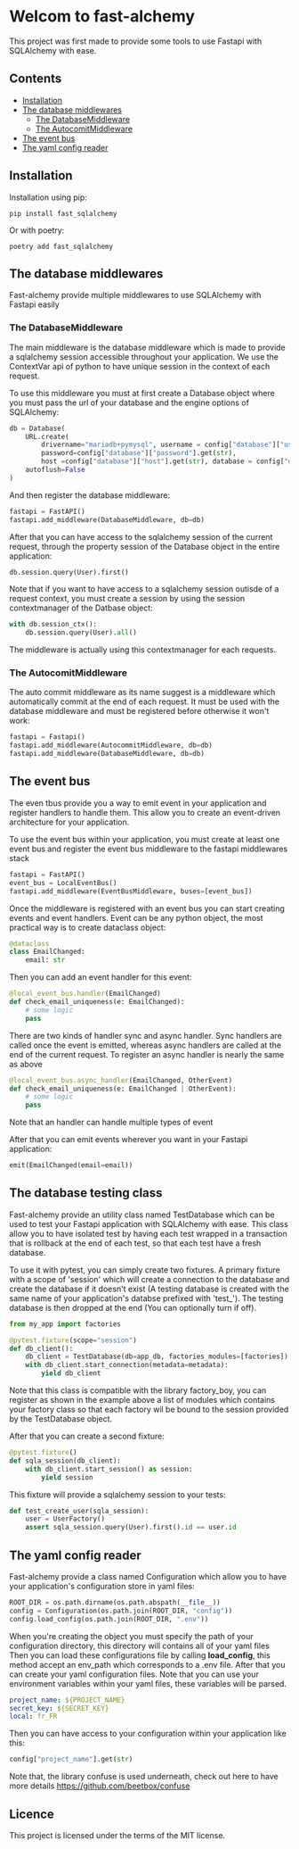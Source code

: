 # Welcom to fast-alchemy

This project was first made to provide some tools to use Fastapi with SQLAlchemy with ease.
## Contents

- [Installation](#installation)
- [The database middlewares](#the-database-middlewares)
    - [The DatabaseMiddleware](#the-databasemiddleware)
    - [The AutocomitMiddleware](#the-autocomitmiddleware)
- [The event bus](#the-event-bus)
- [The yaml config reader](#the-yaml-config-reader)

## Installation

Installation using pip:
```shell
pip install fast_sqlalchemy
```

Or with poetry:
```shell
poetry add fast_sqlalchemy
```

## The database middlewares
Fast-alchemy provide multiple middlewares to use SQLAlchemy with Fastapi easily

### The DatabaseMiddleware
The main middleware is the database middleware which is made to provide a sqlalchemy session accessible throughout your application. We use the ContextVar api of python to have unique session in the context of each request.

To use this middleware you must at first create a Database object where you must pass the url of your database and the engine options of SQLAlchemy:

```python
db = Database(
    URL.create(
        drivername="mariadb+pymysql", username = config["database"]["user"].get(str),
        password=config["database"]["password"].get(str),
        host =config["database"]["host"].get(str), database = config["database"]["name"].get(str)),
    autoflush=False
)
```
And then register the database middleware:

```python
fastapi = FastAPI()
fastapi.add_middleware(DatabaseMiddleware, db=db)
```
After that you can have access to the sqlalchemy session of the current request, through the property session of the Database object in the entire application:

```python
db.session.query(User).first()
```
Note that if you want to have access to a sqlalchemy session outisde of a request context, you must create a session by using the session contextmanager of the Datbase object:

```python
with db.session_ctx():
    db.session.query(User).all()
```
The middleware is actually using this contextmanager for each requests.

### The AutocomitMiddleware
The auto commit middleware as its name suggest is a middleware which automatically commit at the end of each request. It must be used with the database middleware and must be registered before otherwise it won't work:

```python
fastapi = Fastapi()
fastapi.add_middleware(AutocommitMiddleware, db=db)
fastapi.add_middleware(DatabaseMiddleware, db=db)
```

## The event bus
The even tbus provide you a way to emit event in your application and register handlers to handle them. This allow you to create an event-driven architecture for your application. 

To use the event bus within your application, you must create at least one event bus
and register the event bus middleware to the fastapi middlewares stack
```python
fastapi = FastAPI()
event_bus = LocalEventBus()
fastapi.add_middleware(EventBusMiddleware, buses=[event_bus])
```
Once the middleware is registered with an event bus you can start creating events and event handlers.
Event can be any python object, the most practical way is to create dataclass object:

```python
@dataclass
class EmailChanged:
    email: str
```
Then you can add an event handler for this event:

```python
@local_event_bus.handler(EmailChanged)
def check_email_uniqueness(e: EmailChanged):
    # some logic
    pass
```
There are two kinds of handler sync and async handler. Sync handlers are called once the event is emitted, whereas async handlers are called at the end of the current request.
To register an async handler is nearly the same as above

```python
@local_event_bus.async_handler(EmailChanged, OtherEvent)
def check_email_uniqueness(e: EmailChanged | OtherEvent):
    # some logic
    pass
```
Note that an handler can handle multiple types of event

After that you can emit events wherever you want in your Fastapi application:

```python
emit(EmailChanged(email=email))
```

## The database testing class

Fast-alchemy provide an utility class named TestDatabase which can be used to test your Fastapi application with SQLAlchemy with ease. This class allow you to have isolated test by having each test wrapped in a transaction that is rollback at the end of each test, so that each test have a fresh database.

To use it with pytest, you can simply create two fixtures.
A primary fixture with a scope of 'session' which will create a connection to the database and create the database if it doesn't exist (A testing database is created with the same name of your application's databse prefixed with 'test_'). 
The testing database is then dropped at the end (You can optionally turn if off).

```python
from my_app import factories

@pytest.fixture(scope="session")
def db_client():
    db_client = TestDatabase(db=app_db, factories_modules=[factories])
    with db_client.start_connection(metadata=metadata):
        yield db_client
```
Note that this class is compatible with the library factory_boy, you can register as shown in the example above a list of modules which contains your factory class so that each factory wil be bound to the session provided by the TestDatabase object.

After that you can create a second fixture:

```python
@pytest.fixture()
def sqla_session(db_client):
    with db_client.start_session() as session:
        yield session
```
This fixture will provide a sqlalchemy session to your tests:

```python
def test_create_user(sqla_session):
    user = UserFactory()
    assert sqla_session.query(User).first().id == user.id
```

## The yaml config reader

Fast-alchemy provide a class named Configuration which allow you to have your application's configuration store in yaml files:

```python
ROOT_DIR = os.path.dirname(os.path.abspath(__file__))
config = Configuration(os.path.join(ROOT_DIR, "config"))
config.load_config(os.path.join(ROOT_DIR, ".env"))
```
When you're creating the object you must specify the path of your configuration directory, this directory will contains all of your yaml files
Then you can load these configurations file by calling __load_config__, this method accept an env_path which corresponds to a .env file.
After that you can create your yaml configuration files. Note that you can use your environment variables within your yaml files, these variables will be parsed.

```yaml
project_name: ${PROJECT_NAME}
secret_key: ${SECRET_KEY}
local: fr_FR
```
Then you can have access to your configuration within your application like this:

```python
config["project_name"].get(str)
```
Note that, the library confuse is used underneath, check out here to have more details https://github.com/beetbox/confuse

## Licence

This project is licensed under the terms of the MIT license.

